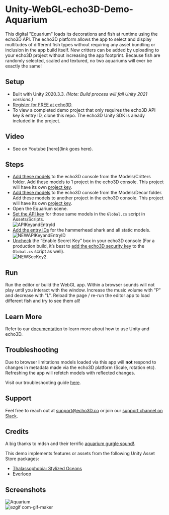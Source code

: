 # Unity-WebGL-echo3D-Demo-Aquarium
This digital "Equarium" loads its decorations and fish at runtime using the echo3D API. The echo3D platform allows the app to select and display multitudes of different fish types without requiring any asset bundling or inclusion in the app build itself. New critters can be added by uploading to your echo3D project without increasing the app footprint. Because fish are randomly selected, scaled and textured, no two aquariums will ever be exactly the same!

## Setup
* Built with Unity 2020.3.3.  _(Note: Build process will fail Unity 2021 versions.)_
* [Register for FREE at echo3D](https://console.echo3d.com/#/auth/register?utm_term={keyword}&utm_campaign=webgl_echo3d_demo&utm_source=github&utm_medium=readme). <br>
* To view a completed demo project that only requires the echo3D API key & entry ID, clone this repo. The echo3D Unity SDK is aleady included in the project.

## Video
* See on Youtube [here](link goes here).

## Steps
* [Add these models](https://docs.echo3D.co/quickstart/add-a-3d-model) to the echo3D console from the Models/Critters folder. Add these models to 1 project in the echo3D console. This project will have its own [project key](https://docs.echo3d.com/quickstart/access-the-console). <br>
* [Add these models](https://docs.echo3D.co/quickstart/add-a-3d-model) to the echo3D console from the Models/Decor folder. Add these models to another project in the echo3D console. This project will have its own [project key](https://docs.echo3d.com/quickstart/access-the-console). <br>
* Open the Equarium scene.
* [Set the API key](https://docs.echo3d.co/quickstart/access-the-console) for those same models in the `Global.cs` script in Assets/Scripts. <br>
![APIKeyandEntryId](https://user-images.githubusercontent.com/99516371/195749269-f7a43477-b67a-49e8-a212-6abdb9c948fd.png)<br>
* [Add the entry IDs](https://docs.echo3d.co/quickstart/access-the-console) for the hammerhead shark and all static models.<br>
![NEWAPIKeyandEntryID](https://user-images.githubusercontent.com/99516371/205407613-b746840f-8e8a-4ec8-b056-a680395dfab4.png)<br>
* [Uncheck](https://docs.echo3d.co/web-console/deliver-pages/security-page) the “Enable Secret Key” box in your echo3D console (For a production build, it’s best to [add the echo3D security key](https://docs.echo3d.co/web-console/deliver-pages/security-page) to the `Global.cs` script as well). <br>
![NEWSecKey2](https://user-images.githubusercontent.com/99516371/195749308-b2349a3b-7e43-4d3c-8f09-fbfa9d3cb0be.png).

## Run
Run the editor or build the WebGL app. Within a browser sounds will not play until you interact with the window. Increase the music volume with "P" and decrease with "L". Reload the page / re-run the editor app to load different fish and try to see them all!

## Learn More
Refer to our [documentation](https://docs.echo3D.co/unity/) to learn more about how to use Unity and echo3D.

## Troubleshooting
Due to browser limitations models loaded via this app will **not** respond to changes in metadata made via the echo3D platform (Scale, rotation etc). Refreshing the app will refetch models with reflected changes.

Visit our troubleshooting guide [here](https://docs.echo3d.co/unity/troubleshooting#im-getting-a-newtonsoft.json.dll-error-in-unity).

## Support
Feel free to reach out at [support@echo3D.co](mailto:support@echo3D.co) or join our [support channel on Slack](https://go.echo3D.co/join). 

## Credits
A big thanks to mdsn and their terrific [aquarium gurgle sound!](https://freesound.org/people/mdsn/sounds/175274/).

This demo implements features or assets from the following Unity Asset Store packages:
 - [Thalassophobia: Stylized Oceans](https://assetstore.unity.com/packages/3d/environments/landscapes/thalassophobia-stylized-oceans-192227)
 - [Everloop](https://assetstore.unity.com/packages/audio/music/everloop-nonlinear-soundtrack-45205)


## Screenshots
![Aquarium](https://user-images.githubusercontent.com/99516371/213614646-9bbf5b6b-19d6-41fb-9cb0-8bc3dec914c3.png)<br>
![ezgif com-gif-maker](https://user-images.githubusercontent.com/99516371/213615019-6674938a-c30e-4d1e-9f65-b9140369c6c2.gif)

